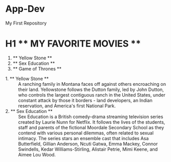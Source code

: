 # App-Dev
My First Repository
# H1 ** MY FAVORITE MOVIES **
1. ** Yellow Stone **
2. ** Sex Education ** 
3. ** Game of Thrones **
<dl>
  <dt> 1. ** Yellow Stone ** </dt>
  <dd> A ranching family in Montana faces off against others encroaching on their land. Yellowstone follows the Dutton family, led by John Dutton, who controls the largest contiguous ranch in the United States, under constant attack by those it borders - land developers, an Indian reservation, and America's first National Park.</dd>
  <dt>2. ** Sex Education ** </dt>
  <dd>Sex Education is a British comedy-drama streaming television series created by Laurie Nunn for Netflix. It follows the lives of the students, staff and parents of the fictional Moordale Secondary School as they contend with various personal dilemmas, often related to sexual intimacy. The series stars an ensemble cast that includes Asa Butterfield, Gillian Anderson, Ncuti Gatwa, Emma Mackey, Connor Swindells, Kedar Williams-Stirling, Alistair Petrie, Mimi Keene, and Aimee Lou Wood. </dd>
  
  
</dl>
